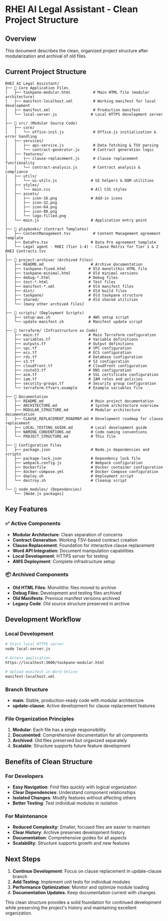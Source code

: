 # RHEI AI Legal Assistant - Clean Project Structure

## Overview
This document describes the clean, organized project structure after modularization and archival of old files.

## Current Project Structure

```
RHEI AI Legal Assistant/
├── 📄 Core Application Files
│   ├── taskpane-modular.html          # Main HTML file (modular architecture)
│   ├── manifest-localhost.xml         # Working manifest for local development
│   ├── manifest.xml                   # Production manifest
│   └── local-server.js               # Local HTTPS development server
│
├── 📁 src/ (Modular Source Code)
│   ├── core/
│   │   └── office-init.js             # Office.js initialization & error handling
│   ├── services/
│   │   ├── api-service.js             # Data fetching & TSV parsing
│   │   └── contract-generator.js      # Contract generation logic
│   ├── features/
│   │   ├── clause-replacement.js      # Clause replacement functionality
│   │   └── contract-analysis.js       # Contract analysis & compliance
│   ├── utils/
│   │   └── ui-utils.js               # UI helpers & DOM utilities
│   ├── styles/
│   │   └── main.css                  # All CSS styles
│   ├── assets/
│   │   ├── icon-16.png               # Add-in icons
│   │   ├── icon-32.png
│   │   ├── icon-64.png
│   │   ├── icon-80.png
│   │   └── logo-filled.png
│   └── main.js                       # Application entry point
│
├── 📁 playbooks/ (Contract Templates)
│   ├── ContentManagement.tsv          # Content Management agreement template
│   ├── DataPro.tsv                   # Data Pro agreement template
│   └── Legal agent - RHEI (Tier 1-4) - Clause Matrix for Tier 1 & 2 RHEI Contracts.tsv
│
├── 📁 project-archive/ (Archived Files)
│   ├── README.md                     # Archive documentation
│   ├── taskpane-fixed.html          # Old monolithic HTML file
│   ├── taskpane-minimal.html        # Old minimal versions
│   ├── debug-*.html                 # Debug files
│   ├── test-*.html                  # Test files
│   ├── manifest-*.xml               # Old manifest files
│   ├── dist/                        # Old build files
│   ├── taskpane/                    # Old taskpane structure
│   ├── shared/                      # Old shared utilities
│   └── [many other archived files]
│
├── 📁 scripts/ (Deployment Scripts)
│   ├── setup-aws.sh                 # AWS setup script
│   └── update-manifest.sh           # Manifest update script
│
├── 📁 terraform/ (Infrastructure as Code)
│   ├── main.tf                      # Main Terraform configuration
│   ├── variables.tf                 # Variable definitions
│   ├── outputs.tf                   # Output definitions
│   ├── vpc.tf                       # VPC configuration
│   ├── ecs.tf                       # ECS configuration
│   ├── rds.tf                       # Database configuration
│   ├── s3.tf                        # S3 configuration
│   ├── cloudfront.tf                # CloudFront configuration
│   ├── route53.tf                   # DNS configuration
│   ├── acm.tf                       # SSL certificate configuration
│   ├── iam.tf                       # IAM roles and policies
│   ├── security-groups.tf           # Security group configuration
│   └── terraform.tfvars.example     # Example variables file
│
├── 📁 Documentation
│   ├── README.md                     # Main project documentation
│   ├── ARCHITECTURE.md               # System architecture overview
│   ├── MODULAR_STRUCTURE.md          # Modular architecture documentation
│   ├── CLAUSE_REPLACEMENT_ROADMAP.md # Development roadmap for clause replacement
│   ├── LOCAL_TESTING_GUIDE.md        # Local development guide
│   ├── NAMING_CONVENTIONS.md         # Code naming conventions
│   └── PROJECT_STRUCTURE.md          # This file
│
├── 📁 Configuration Files
│   ├── package.json                  # Node.js dependencies and scripts
│   ├── package-lock.json             # Dependency lock file
│   ├── webpack.config.js             # Webpack configuration
│   ├── Dockerfile                    # Docker container configuration
│   ├── docker-compose.yml            # Docker Compose configuration
│   ├── deploy.sh                     # Deployment script
│   └── destroy.sh                    # Cleanup script
│
└── 📁 node_modules/ (Dependencies)
    └── [Node.js packages]
```

## Key Features

### ✅ Active Components
- **Modular Architecture**: Clean separation of concerns
- **Contract Generation**: Working TSV-based contract creation
- **Clause Replacement**: Foundation for interactive clause replacement
- **Word API Integration**: Document manipulation capabilities
- **Local Development**: HTTPS server for testing
- **AWS Deployment**: Complete infrastructure setup

### 📦 Archived Components
- **Old HTML Files**: Monolithic files moved to archive
- **Debug Files**: Development and testing files archived
- **Old Manifests**: Previous manifest versions archived
- **Legacy Code**: Old source structure preserved in archive

## Development Workflow

### Local Development
```bash
# Start local HTTPS server
node local-server.js

# Access application
https://localhost:3000/taskpane-modular.html

# Upload manifest in Word Online
manifest-localhost.xml
```

### Branch Structure
- **main**: Stable, production-ready code with modular architecture
- **update-clause**: Active development for clause replacement features

### File Organization Principles
1. **Modular**: Each file has a single responsibility
2. **Documented**: Comprehensive documentation for all components
3. **Archived**: Old files preserved but organized separately
4. **Scalable**: Structure supports future feature development

## Benefits of Clean Structure

### For Developers
- **Easy Navigation**: Find files quickly with logical organization
- **Clear Dependencies**: Understand component relationships
- **Isolated Changes**: Modify features without affecting others
- **Better Testing**: Test individual modules in isolation

### For Maintenance
- **Reduced Complexity**: Smaller, focused files are easier to maintain
- **Clear History**: Archive preserves development history
- **Documentation**: Comprehensive guides for all aspects
- **Scalability**: Structure supports growth and new features

## Next Steps

1. **Continue Development**: Focus on clause replacement in update-clause branch
2. **Add Testing**: Implement unit tests for individual modules
3. **Performance Optimization**: Monitor and optimize module loading
4. **Documentation Updates**: Keep documentation current with changes

This clean structure provides a solid foundation for continued development while preserving the project's history and maintaining excellent organization.
